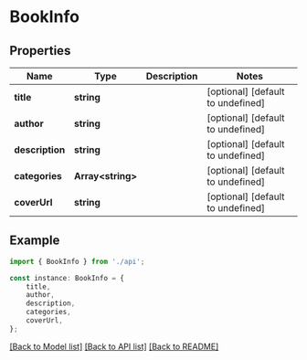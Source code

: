 # BookInfo


## Properties

Name | Type | Description | Notes
------------ | ------------- | ------------- | -------------
**title** | **string** |  | [optional] [default to undefined]
**author** | **string** |  | [optional] [default to undefined]
**description** | **string** |  | [optional] [default to undefined]
**categories** | **Array&lt;string&gt;** |  | [optional] [default to undefined]
**coverUrl** | **string** |  | [optional] [default to undefined]

## Example

```typescript
import { BookInfo } from './api';

const instance: BookInfo = {
    title,
    author,
    description,
    categories,
    coverUrl,
};
```

[[Back to Model list]](../README.md#documentation-for-models) [[Back to API list]](../README.md#documentation-for-api-endpoints) [[Back to README]](../README.md)
